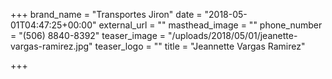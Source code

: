 +++
brand_name = "Transportes Jiron"
date = "2018-05-01T04:47:25+00:00"
external_url = ""
masthead_image = ""
phone_number = "(506) 8840-8392"
teaser_image = "/uploads/2018/05/01/jeanette-vargas-ramirez.jpg"
teaser_logo = ""
title = "Jeannette Vargas Ramirez"

+++
